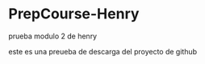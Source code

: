 # PrepCourse-Henry
prueba modulo 2 de henry


este es una preueba de descarga del proyecto de github
